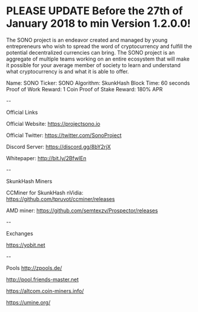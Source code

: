 # PLEASE UPDATE Before the 27th of January 2018 to min Version 1.2.0.0!

The SONO project is an endeavor created and managed by young entrepreneurs who wish to spread the word of cryptocurrency and fulfill the potential decentralized currencies can bring.
The SONO project is an aggregate of multiple teams working on an entire ecosystem that will make it possible for your average member of society to learn and understand what cryptocurrency is and what it is able to offer.


Name: SONO Ticker: SONO Algorithm: SkunkHash Block Time: 60 seconds Proof of Work Reward: 1 Coin Proof of Stake Reward: 180% APR 

--

Official Links

Official Website: https://projectsono.io

Official Twitter: https://twitter.com/SonoProject

Discord Server: https://discord.gg/8bY2rjX

Whitepaper: http://bit.ly/2BfwIEn

--

SkunkHash Miners

CCMiner for SkunkHash nVidia: https://github.com/tpruvot/ccminer/releases

AMD miner: https://github.com/semtexzv/Prospector/releases

--

Exchanges

https://yobit.net

--

Pools http://zpools.de/

http://pool.friends-master.net

https://altcom.coin-miners.info/

https://umine.org/
